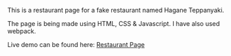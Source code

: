 This is a restaurant page for a fake restaurant named Hagane Teppanyaki.

The page is being made using HTML, CSS & Javascript. I have also used webpack.

Live demo can be found here: [Restaurant Page](https://muzidube.github.io/restaurant-page/)
